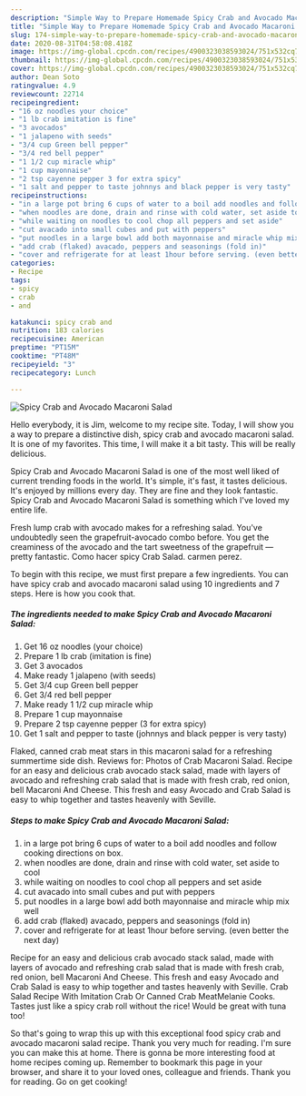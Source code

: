 ```yaml
---
description: "Simple Way to Prepare Homemade Spicy Crab and Avocado Macaroni Salad"
title: "Simple Way to Prepare Homemade Spicy Crab and Avocado Macaroni Salad"
slug: 174-simple-way-to-prepare-homemade-spicy-crab-and-avocado-macaroni-salad
date: 2020-08-31T04:58:08.418Z
image: https://img-global.cpcdn.com/recipes/4900323038593024/751x532cq70/spicy-crab-and-avocado-macaroni-salad-recipe-main-photo.jpg
thumbnail: https://img-global.cpcdn.com/recipes/4900323038593024/751x532cq70/spicy-crab-and-avocado-macaroni-salad-recipe-main-photo.jpg
cover: https://img-global.cpcdn.com/recipes/4900323038593024/751x532cq70/spicy-crab-and-avocado-macaroni-salad-recipe-main-photo.jpg
author: Dean Soto
ratingvalue: 4.9
reviewcount: 22714
recipeingredient:
- "16 oz noodles your choice"
- "1 lb crab imitation is fine"
- "3 avocados"
- "1 jalapeno with seeds"
- "3/4 cup Green bell pepper"
- "3/4 red bell pepper"
- "1 1/2 cup miracle whip"
- "1 cup mayonnaise"
- "2 tsp cayenne pepper 3 for extra spicy"
- "1 salt and pepper to taste johnnys and black pepper is very tasty"
recipeinstructions:
- "in a large pot bring 6 cups of water to a boil add noodles and follow cooking directions on box."
- "when noodles are done, drain and rinse with cold water, set aside to cool"
- "while waiting on noodles to cool chop all peppers and set aside"
- "cut avacado into small cubes and put with peppers"
- "put noodles in a large bowl add both mayonnaise and miracle whip mix well"
- "add crab (flaked) avacado, peppers and seasonings (fold in)"
- "cover and refrigerate for at least 1hour before serving. (even better the next day)"
categories:
- Recipe
tags:
- spicy
- crab
- and

katakunci: spicy crab and 
nutrition: 183 calories
recipecuisine: American
preptime: "PT15M"
cooktime: "PT48M"
recipeyield: "3"
recipecategory: Lunch

---
```



![Spicy Crab and Avocado Macaroni Salad](https://img-global.cpcdn.com/recipes/4900323038593024/751x532cq70/spicy-crab-and-avocado-macaroni-salad-recipe-main-photo.jpg)

Hello everybody, it is Jim, welcome to my recipe site. Today, I will show you a way to prepare a distinctive dish, spicy crab and avocado macaroni salad. It is one of my favorites. This time, I will make it a bit tasty. This will be really delicious.

Spicy Crab and Avocado Macaroni Salad is one of the most well liked of current trending foods in the world. It's simple, it's fast, it tastes delicious. It's enjoyed by millions every day. They are fine and they look fantastic. Spicy Crab and Avocado Macaroni Salad is something which I've loved my entire life.

Fresh lump crab with avocado makes for a refreshing salad. You&#39;ve undoubtedly seen the grapefruit-avocado combo before. You get the creaminess of the avocado and the tart sweetness of the grapefruit — pretty fantastic. Como hacer spicy Crab Salad. carmen perez.


To begin with this recipe, we must first prepare a few ingredients. You can have spicy crab and avocado macaroni salad using 10 ingredients and 7 steps. Here is how you cook that.

<!--inarticleads1-->

##### The ingredients needed to make Spicy Crab and Avocado Macaroni Salad:

1. Get 16 oz noodles (your choice)
1. Prepare 1 lb crab (imitation is fine)
1. Get 3 avocados
1. Make ready 1 jalapeno (with seeds)
1. Get 3/4 cup Green bell pepper
1. Get 3/4 red bell pepper
1. Make ready 1 1/2 cup miracle whip
1. Prepare 1 cup mayonnaise
1. Prepare 2 tsp cayenne pepper (3 for extra spicy)
1. Get 1 salt and pepper to taste (johnnys and black pepper is very tasty)


Flaked, canned crab meat stars in this macaroni salad for a refreshing summertime side dish. Reviews for: Photos of Crab Macaroni Salad. Recipe for an easy and delicious crab avocado stack salad, made with layers of avocado and refreshing crab salad that is made with fresh crab, red onion, bell Macaroni And Cheese. This fresh and easy Avocado and Crab Salad is easy to whip together and tastes heavenly with Seville. 

<!--inarticleads2-->

##### Steps to make Spicy Crab and Avocado Macaroni Salad:

1. in a large pot bring 6 cups of water to a boil add noodles and follow cooking directions on box.
1. when noodles are done, drain and rinse with cold water, set aside to cool
1. while waiting on noodles to cool chop all peppers and set aside
1. cut avacado into small cubes and put with peppers
1. put noodles in a large bowl add both mayonnaise and miracle whip mix well
1. add crab (flaked) avacado, peppers and seasonings (fold in)
1. cover and refrigerate for at least 1hour before serving. (even better the next day)


Recipe for an easy and delicious crab avocado stack salad, made with layers of avocado and refreshing crab salad that is made with fresh crab, red onion, bell Macaroni And Cheese. This fresh and easy Avocado and Crab Salad is easy to whip together and tastes heavenly with Seville. Crab Salad Recipe With Imitation Crab Or Canned Crab MeatMelanie Cooks. Tastes just like a spicy crab roll without the rice! Would be great with tuna too! 

So that's going to wrap this up with this exceptional food spicy crab and avocado macaroni salad recipe. Thank you very much for reading. I'm sure you can make this at home. There is gonna be more interesting food at home recipes coming up. Remember to bookmark this page in your browser, and share it to your loved ones, colleague and friends. Thank you for reading. Go on get cooking!

